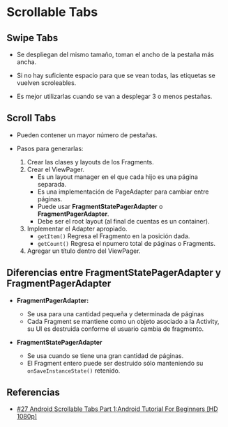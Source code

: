 Scrollable Tabs
==========================

Swipe Tabs
-------
- Se despliegan del mismo tamaño, toman el ancho de la pestaña más ancha.

- Si no hay suficiente espacio para que se vean todas, las etiquetas se vuelven scroleables.

- Es mejor utilizarlas cuando se van a desplegar 3 o menos pestañas.

Scroll Tabs
-------
- Pueden contener un mayor número de pestañas.

- Pasos para generarlas:
	1. Crear las clases y layouts de los Fragments.
	2. Crear el ViewPager.
		- Es un layout manager en el que cada hijo es una página separada.
		- Es una implementación de PageAdapter para cambiar entre páginas.
		- Puede usar **FragmentStatePagerAdapter** o **FragmentPagerAdapter**.
		- Debe ser el root layout (al final de cuentas es un container).
	3. Implementar el Adapter apropiado.
		- ```getItem()``` Regresa el Fragmento en la posición dada.
		- ```getCount()``` Regresa el npumero total de páginas o Fragments.
	4. Agregar un título dentro del ViewPager.

Diferencias entre **FragmentStatePagerAdapter** y **FragmentPagerAdapter**
-------
- **FragmentPagerAdapter:**
	- Se usa para una cantidad pequeña y determinada de páginas
	- Cada Fragment se mantiene como un objeto asociado a la Activity, su UI es destruida conforme el usuario cambia de fragmento.

- **FragmentStatePagerAdapter**
	- Se usa cuando se tiene una gran cantidad de páginas.
	- El Fragment entero puede ser destruido sólo manteniendo su ```onSaveInstanceState()``` retenido.

Referencias
------------
- [#27 Android Scrollable Tabs Part 1:Android Tutorial For Beginners [HD 1080p]](https://www.youtube.com/watch?v=JJeeZHFgLfc&index=27&list=PLonJJ3BVjZW4lMlpHgL7UNQSGMERcDzHo)